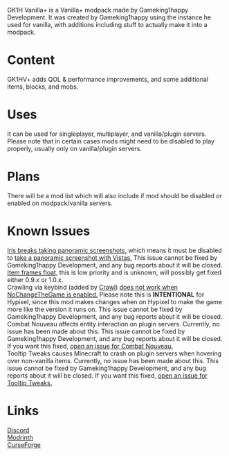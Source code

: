 GK1H Vanilla+ is a Vanilla+ modpack made by Gameking1happy Development. It was created by Gameking1happy using the instance he used for vanilla, with additions including stuff to actually make it into a modpack.  

# Content  

GK1HV+ adds QOL & performance improvements, and some additional items, blocks, and mobs.  

# Uses  

It can be used for singleplayer, multiplayer, and vanilla/plugin servers. Please note that in certain cases mods might need to be disabled to play properly, usually only on vanilla/plugin servers.  

# Plans  

There will be a mod list which will also include if mod should be disabled or enabled on modpack/vanilla servers.  

# Known Issues  

[Iris breaks taking panoramic screenshots,](https://github.com/IrisShaders/Iris/issues/2196) which means it must be disabled to [take a panoramic screenshot with Vistas.](https://github.com/TerraformersMC/Vistas/issues/22) This issue cannot be fixed by Gameking1happy Development, and any bug reports about it will be closed.  
[Item frames float,](https://github.com/Gameking1happy-Development/GK1H-Vanilla-Plus/issues/3) this is low priority and is unknown, will possibly get fixed either 0.9.x or 1.0.x.  
Crawling via keybind (added by [Crawl](https://modrinth.com/mod/crawl)) [does not work when NoChangeTheGame is enabled.](https://github.com/CecerMCProjects/NoChangeTheGame/issues/27) Please note this is **INTENTIONAL** for Hypixel, since this mod makes changes when on Hypixel to make the game more like the version it runs on. This issue cannot be fixed by Gameking1happy Development, and any bug reports about it will be closed.  
Combat Nouveau affects entity interaction on plugin servers. Currently, no issue has been made about this. This issue cannot be fixed by Gameking1happy Development, and any bug reports about it will be closed. If you want this fixed, [open an issue for Combat Nouveau.](https://github.com/Fuzss/combatnouveau/issues)  
Tooltip Tweaks causes Minecraft to crash on plugin servers when hovering over non-vanilla items. Currently, no issue has been made about this. This issue cannot be fixed by Gameking1happy Development, and any bug reports about it will be closed. If you want this fixed, [open an issue for Tooltip Tweaks.](https://github.com/lunarbunten/tooltiptweaks-mod/issues)  

# Links  
[Discord](https://discord.gg/AwJvGzH)  
[Modrinth](https://modrinth.com/modpack/gk1h-vanilla+)  
[CurseForge](https://curseforge.com/minecraft/modpacks/gk1h-vanilla-plus)  
